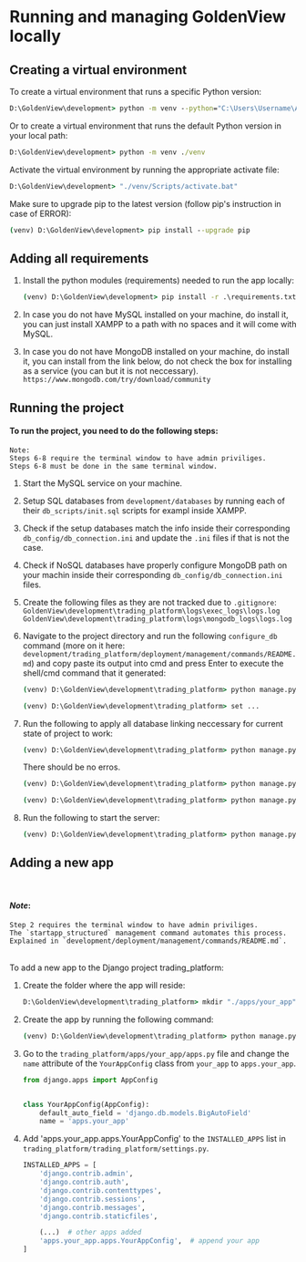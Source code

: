 # Running and managing GoldenView locally

## **Creating a virtual environment**

To create a virtual environment that runs a specific Python version:

```cmd
D:\GoldenView\development> python -m venv --python="C:\Users\Username\AppData\Local\Programs\Python\Python311\python.exe" ./venv
```

Or to create a virtual environment that runs the default Python version in your local path:
```cmd
D:\GoldenView\development> python -m venv ./venv
```


Activate the virtual environment by running the appropriate activate file:
```cmd
D:\GoldenView\development> "./venv/Scripts/activate.bat"
```


Make sure to upgrade pip to the latest version (follow pip's instruction in case of ERROR):
```cmd
(venv) D:\GoldenView\development> pip install --upgrade pip
```

## **Adding all requirements**

1. Install the python modules (requirements) needed to run the app locally:

    ```cmd
    (venv) D:\GoldenView\development> pip install -r .\requirements.txt
    ```

2. In case you do not have MySQL installed on your machine, do install it,
you can just install XAMPP to a path with no spaces and it will come with
MySQL.

3. In case you do not have MongoDB installed on your machine, do install it,
you can install from the link below, do not check the box for installing
as a service (you can but it is not neccessary).<br/>
`https://www.mongodb.com/try/download/community`


## **Running the project**

#### **To run the project, you need to do the following steps:**
    Note:
    Steps 6-8 require the terminal window to have admin priviliges.
    Steps 6-8 must be done in the same terminal window.


1. Start the MySQL service on your machine.

2. Setup SQL databases from `development/databases` by running each of their `db_scripts/init.sql` scripts for exampl inside XAMPP.

3. Check if the setup databases match the info inside their corresponding `db_config/db_connection.ini` and update the `.ini` files if that is not the case.

4. Check if NoSQL databases have properly configure MongoDB path on your machin inside their corresponding `db_config/db_connection.ini` files.

5. Create the following files as they are not tracked due to `.gitignore`:
    <br/>
    `GoldenView\development\trading_platform\logs\exec_logs\logs.log`
    `GoldenView\development\trading_platform\logs\mongodb_logs\logs.log`

6. Navigate to the project directory and run the following `configure_db` command (more on it here: `development/trading_platform/deployment/management/commands/README.md`) and copy paste its output into cmd and press Enter to execute the shell/cmd command that it generated:
    ```cmd
    (venv) D:\GoldenView\development\trading_platform> python manage.py configure_db
    ```

    ```cmd
    (venv) D:\GoldenView\development\trading_platform> set ...
    ```

7. Run the following to apply all database linking neccessary for current state of project to work:
    ```cmd
    (venv) D:\GoldenView\development\trading_platform> python manage.py showmigrations
    ```

    There should be no erros.

    ```cmd
    (venv) D:\GoldenView\development\trading_platform> python manage.py makemigrations
    ```

    ```cmd
    (venv) D:\GoldenView\development\trading_platform> python manage.py migrate
    ```

8. Run the following to start the server:
    ```cmd
    (venv) D:\GoldenView\development\trading_platform> python manage.py runserver
    ```


## **Adding a new app**

<br/>

#### ***Note***:
    Step 2 requires the terminal window to have admin priviliges.
    The `startapp_structured` management command automates this process.
    Explained in `development/deployment/management/commands/README.md`.

<br/>
To add a new app to the Django project trading_platform:

1. Create the folder where the app will reside:
    ```cmd
    D:\GoldenView\development\trading_platform> mkdir "./apps/your_app"
    ```

2. Create the app by running the following command:
    ```cmd
    (venv) D:\GoldenView\development\trading_platform> python manage.py startapp your_app apps/your_app
    ```

3. Go to the `trading_platform/apps/your_app/apps.py` file and change the `name` attribute of the `YourAppConfig` class from `your_app` to `apps.your_app`.

    ```py
    from django.apps import AppConfig


    class YourAppConfig(AppConfig):
        default_auto_field = 'django.db.models.BigAutoField'
        name = 'apps.your_app'

    ```

4. Add 'apps.your_app.apps.YourAppConfig' to the `INSTALLED_APPS` list in `trading_platform/trading_platform/settings.py`.

    ```py
    INSTALLED_APPS = [
        'django.contrib.admin',
        'django.contrib.auth',
        'django.contrib.contenttypes',
        'django.contrib.sessions',
        'django.contrib.messages',
        'django.contrib.staticfiles',

        (...)  # other apps added
        'apps.your_app.apps.YourAppConfig',  # append your app
    ]
    ```
